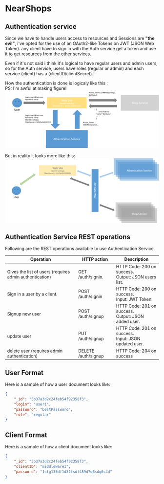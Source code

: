 # NearShops
## Authentication service
Since we have to handle users access to resources and Sessions are **"the evil"**, i've opted for the use of an 
OAuth2-like Tokens on JWT (JSON Web Token). any client have to sign in with the Auth service get a token and use it 
to get resources from the other services. 

Even if it's not said i think it's logical to have regular users and admin users, so for the Auth service, users have
roles (regular or admin) and each service (client) has a (clientID/clientSecret).

How the authentication is done is logicaly like this : <br/>
PS: I'm awful at making figure!<br>
![Figure 1](doc/fig2.png)

But in reality it looks more like this:<br/>
![Figure2](doc/fig1.png)

## Authentication Service REST operations
Following are the REST operations available to use Authentication Service.

|Operation|	HTTP action|Description|
|-------------------------------------------------------------------------|------------------------|--------------------------------------------------------|
|Gives the list of users (requires admin authentication)                  |GET /auth/signin.       |HTTP Code: 200 on success.<br/>Output: JSON users list. |
|Sign in a user by a client.                                              |POST /auth/signin       |HTTP Code: 200 on success.<br>Input: JWT Token.         |
|Signup new user                                                          |POST /auth/signup       |HTTP Code: 201 on success.<br/>Output: JSON added user. |
|update user                                                              |PUT /auth/signup        |HTTP Code: 201 on success.<br/>Input: JSON updated user.|
|delete user (requires admin authentication)                              |DELETE /auth/signup     |HTTP Code: 204 on success                               |

## User Format
Here is a sample of how a user document looks like:
```json
{
    "_id": "5b37a3d2c24feb54f92358f3",
    "login": "user1",
    "password": "bestPassword",
    "role": "regular"
}
```

## Client Format
Here is a sample of how a client document looks like:
```json
{
    "_id": "5b37a3d2c24feb54f92358f3",
    "clientID": "middleware1",
    "password": "1sfg135df1d32fsdf489d7q6sdq6s4d"
}
```
